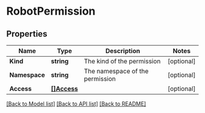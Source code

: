 # RobotPermission

## Properties

Name | Type | Description | Notes
------------ | ------------- | ------------- | -------------
**Kind** | **string** | The kind of the permission | [optional] 
**Namespace** | **string** | The namespace of the permission | [optional] 
**Access** | [**[]Access**](Access.md) |  | [optional] 

[[Back to Model list]](../README.md#documentation-for-models) [[Back to API list]](../README.md#documentation-for-api-endpoints) [[Back to README]](../README.md)


